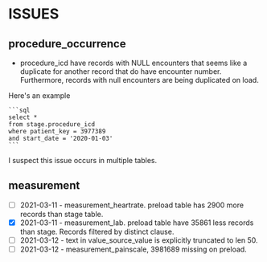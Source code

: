 # ISSUES

## procedure_occurrence

- procedure_icd have records with NULL encounters that seems like a duplicate for another record that do have encounter number. Furthermore, records with null encounters are being duplicated on load.

Here's an example

    ```sql
    select * 
    from stage.procedure_icd
    where patient_key = 3977389
    and start_date = '2020-01-03'
    ```

I suspect this issue occurs in multiple tables.

## measurement

- [ ] 2021-03-11 - measurement_heartrate. preload table has 2900 more records than stage table.
- [x] 2021-03-11 - measurement_lab. preload table have 35861 less records than stage. Records filtered by distinct clause.
- [ ] 2021-03-12 - text in value_source_value is explicitly truncated to len 50.
- [ ] 2021-03-12 - measurement_painscale, 3981689 missing on preload.
